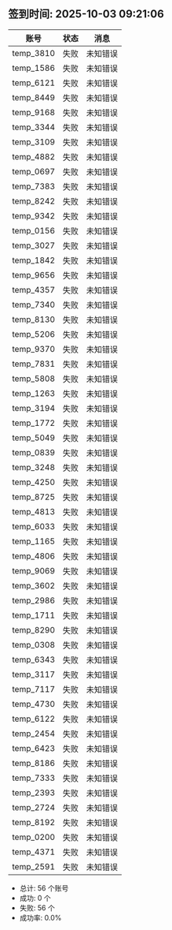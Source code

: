 ## 签到时间: 2025-10-03 09:21:06

| 账号 | 状态 | 消息 |
|------|------|------|
| temp_3810 | 失败 | 未知错误 |
| temp_1586 | 失败 | 未知错误 |
| temp_6121 | 失败 | 未知错误 |
| temp_8449 | 失败 | 未知错误 |
| temp_9168 | 失败 | 未知错误 |
| temp_3344 | 失败 | 未知错误 |
| temp_3109 | 失败 | 未知错误 |
| temp_4882 | 失败 | 未知错误 |
| temp_0697 | 失败 | 未知错误 |
| temp_7383 | 失败 | 未知错误 |
| temp_8242 | 失败 | 未知错误 |
| temp_9342 | 失败 | 未知错误 |
| temp_0156 | 失败 | 未知错误 |
| temp_3027 | 失败 | 未知错误 |
| temp_1842 | 失败 | 未知错误 |
| temp_9656 | 失败 | 未知错误 |
| temp_4357 | 失败 | 未知错误 |
| temp_7340 | 失败 | 未知错误 |
| temp_8130 | 失败 | 未知错误 |
| temp_5206 | 失败 | 未知错误 |
| temp_9370 | 失败 | 未知错误 |
| temp_7831 | 失败 | 未知错误 |
| temp_5808 | 失败 | 未知错误 |
| temp_1263 | 失败 | 未知错误 |
| temp_3194 | 失败 | 未知错误 |
| temp_1772 | 失败 | 未知错误 |
| temp_5049 | 失败 | 未知错误 |
| temp_0839 | 失败 | 未知错误 |
| temp_3248 | 失败 | 未知错误 |
| temp_4250 | 失败 | 未知错误 |
| temp_8725 | 失败 | 未知错误 |
| temp_4813 | 失败 | 未知错误 |
| temp_6033 | 失败 | 未知错误 |
| temp_1165 | 失败 | 未知错误 |
| temp_4806 | 失败 | 未知错误 |
| temp_9069 | 失败 | 未知错误 |
| temp_3602 | 失败 | 未知错误 |
| temp_2986 | 失败 | 未知错误 |
| temp_1711 | 失败 | 未知错误 |
| temp_8290 | 失败 | 未知错误 |
| temp_0308 | 失败 | 未知错误 |
| temp_6343 | 失败 | 未知错误 |
| temp_3117 | 失败 | 未知错误 |
| temp_7117 | 失败 | 未知错误 |
| temp_4730 | 失败 | 未知错误 |
| temp_6122 | 失败 | 未知错误 |
| temp_2454 | 失败 | 未知错误 |
| temp_6423 | 失败 | 未知错误 |
| temp_8186 | 失败 | 未知错误 |
| temp_7333 | 失败 | 未知错误 |
| temp_2393 | 失败 | 未知错误 |
| temp_2724 | 失败 | 未知错误 |
| temp_8192 | 失败 | 未知错误 |
| temp_0200 | 失败 | 未知错误 |
| temp_4371 | 失败 | 未知错误 |
| temp_2591 | 失败 | 未知错误 |

- 总计: 56 个账号
- 成功: 0 个
- 失败: 56 个
- 成功率: 0.0%
